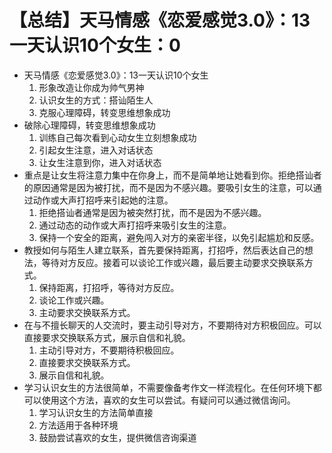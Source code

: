 # 【总结】天马情感《恋爱感觉3.0》：13一天认识10个女生：0

-   天马情感《恋爱感觉3.0》：13一天认识10个女生
    1.  形象改造让你成为帅气男神
    2.  认识女生的方式：搭讪陌生人
    3.  克服心理障碍，转变思维想象成功
-   破除心理障碍，转变思维想象成功
    1.  训练自己每次看到心动女生立刻想象成功
    2.  引起女生注意，进入对话状态
    3.  让女生注意到你，进入对话状态
-   重点是让女生将注意力集中在你身上，而不是简单地让她看到你。拒绝搭讪者的原因通常是因为被打扰，而不是因为不感兴趣。要吸引女生的注意，可以通过动作或大声打招呼来引起她的注意。
    1.  拒绝搭讪者通常是因为被突然打扰，而不是因为不感兴趣。
    2.  通过动态的动作或大声打招呼来吸引女生的注意。
    3.  保持一个安全的距离，避免闯入对方的亲密半径，以免引起尴尬和反感。
-   教授如何与陌生人建立联系，首先要保持距离，打招呼，然后表达自己的想法，等待对方反应。接着可以谈论工作或兴趣，最后要主动要求交换联系方式。
    1.  保持距离，打招呼，等待对方反应。
    2.  谈论工作或兴趣。
    3.  主动要求交换联系方式。
-   在与不擅长聊天的人交流时，要主动引导对方，不要期待对方积极回应。可以直接要求交换联系方式，展示自信和礼貌。
    1.  主动引导对方，不要期待积极回应。
    2.  直接要求交换联系方式。
    3.  展示自信和礼貌。
-   学习认识女生的方法很简单，不需要像备考作文一样流程化。在任何环境下都可以使用这个方法，喜欢的女生可以尝试。有疑问可以通过微信询问。 
    1.  学习认识女生的方法简单直接
    2.  方法适用于各种环境
    3.  鼓励尝试喜欢的女生，提供微信咨询渠道